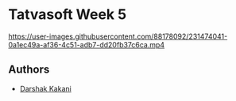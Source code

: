 # Tatvasoft Week 5


https://user-images.githubusercontent.com/88178092/231474041-0a1ec49a-af36-4c51-adb7-dd20fb37c6ca.mp4




## Authors
- [Darshak Kakani](https://github.com/DarshaK1Just)  

